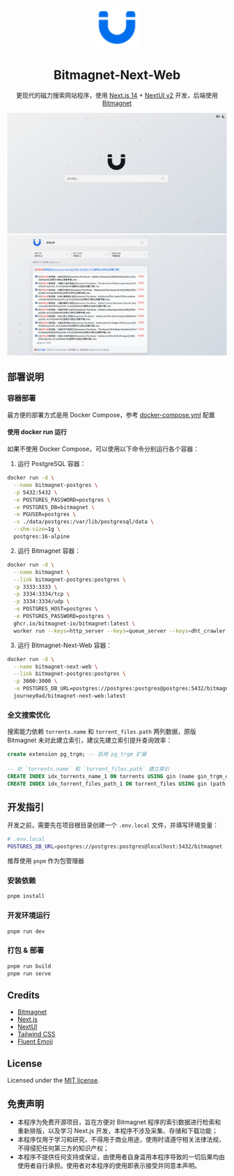 <div align="center">
<img src=".readme/Logo.svg" width="100" height="100" alt="Bitmagnet-Next-Web" />

<h1>Bitmagnet-Next-Web</h1>

更现代的磁力搜索网站程序，使用 [Next.js 14](https://nextjs.org/docs/getting-started) + [NextUI v2](https://nextui.org/) 开发，后端使用 [Bitmagnet](https://github.com/bitmagnet-io/bitmagnet)

![Index](.readme/zh_Index.jpg)
![Search](.readme/zh_Search.jpg)

</div>

## 部署说明

### 容器部署

最方便的部署方式是用 Docker Compose，参考 [docker-compose.yml](./docker-compose.yml) 配置

#### 使用 docker run 运行

如果不使用 Docker Compose，可以使用以下命令分别运行各个容器：

1. 运行 PostgreSQL 容器：

```bash
docker run -d \
  --name bitmagnet-postgres \
  -p 5432:5432 \
  -e POSTGRES_PASSWORD=postgres \
  -e POSTGRES_DB=bitmagnet \
  -e PGUSER=postgres \
  -v ./data/postgres:/var/lib/postgresql/data \
  --shm-size=1g \
  postgres:16-alpine
```

2. 运行 Bitmagnet 容器：

```bash
docker run -d \
  --name bitmagnet \
  --link bitmagnet-postgres:postgres \
  -p 3333:3333 \
  -p 3334:3334/tcp \
  -p 3334:3334/udp \
  -e POSTGRES_HOST=postgres \
  -e POSTGRES_PASSWORD=postgres \
  ghcr.io/bitmagnet-io/bitmagnet:latest \
  worker run --keys=http_server --keys=queue_server --keys=dht_crawler
```

3. 运行 Bitmagnet-Next-Web 容器：

```bash
docker run -d \
  --name bitmagnet-next-web \
  --link bitmagnet-postgres:postgres \
  -p 3000:3000 \
  -e POSTGRES_DB_URL=postgres://postgres:postgres@postgres:5432/bitmagnet \
  journey0ad/bitmagnet-next-web:latest
```

### 全文搜索优化

搜索能力依赖 `torrents.name` 和 `torrent_files.path` 两列数据，原版 Bitmagnet 未对此建立索引，建议先建立索引提升查询效率：

```sql
create extension pg_trgm; -- 启用 pg_trgm 扩展

-- 对 `torrents.name` 和 `torrent_files.path` 建立索引
CREATE INDEX idx_torrents_name_1 ON torrents USING gin (name gin_trgm_ops);
CREATE INDEX idx_torrent_files_path_1 ON torrent_files USING gin (path gin_trgm_ops);
```

## 开发指引

开发之前，需要先在项目根目录创建一个 `.env.local` 文件，并填写环境变量：

```bash
# .env.local
POSTGRES_DB_URL=postgres://postgres:postgres@localhost:5432/bitmagnet
```

推荐使用 `pnpm` 作为包管理器

### 安装依赖

```bash
pnpm install
```

### 开发环境运行

```bash
pnpm run dev
```

### 打包 & 部署

```bash
pnpm run build
pnpm run serve
```

## Credits

- [Bitmagnet](https://github.com/bitmagnet-io/bitmagnet)
- [Next.js](https://nextjs.org/)
- [NextUI](https://nextui.org/)
- [Tailwind CSS](https://tailwindcss.com/)
- [Fluent Emoji](https://github.com/microsoft/fluentui-emoji)

## License

Licensed under the [MIT license](./LICENSE).

## 免责声明

- 本程序为免费开源项目，旨在方便对 Bitmagnet 程序的索引数据进行检索和重新排版，以及学习 Next.js 开发，本程序不涉及采集、存储和下载功能；
- 本程序仅用于学习和研究，不得用于商业用途，使用时请遵守相关法律法规，不得侵犯任何第三方的知识产权；
- 本程序不提供任何支持或保证，由使用者自身滥用本程序导致的一切后果均由使用者自行承担。使用者对本程序的使用即表示接受并同意本声明。
